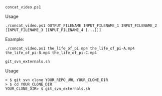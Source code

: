 `concat_video.ps1`

Usage
```
./concat_video.ps1 OUTPUT_FILENAME INPUT_FILENAME_1 INPUT_FILENAME_2 [INPUT_FILENAME_3 [INPUT_FILENAME_4 [...]]]
```

Example:
```
./concat_video.ps1 the_life_of_pi.mp4 the_life_of_pi-A.mp4 the_life_of_pi-B.mp4 the_life_of_pi-C.mp4
```

`git_svn_externals.sh`

Usage

```
> $ git svn clone YOUR_REPO_URL YOUR_CLONE_DIR
> $ cd YOUR_CLONE_DIR
YOUR_CLONE_DIR> $ git_svn_externals.sh
```
